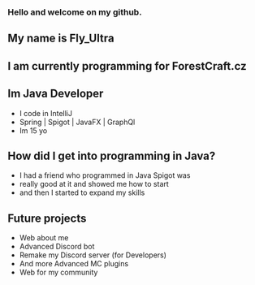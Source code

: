 ### Hello and welcome on my github.
## My name is Fly_Ultra
## I am currently programming for ForestCraft.cz


## Im Java Developer

- I code in IntelliJ
- Spring | Spigot | JavaFX | GraphQl
- Im 15 yo

## How did I get into programming in Java?

- I had a friend who programmed in Java Spigot was 
- really good at it and showed me how to start 
- and then I started to expand my skills

## Future projects

- Web about me 
- Advanced Discord bot
- Remake my Discord server (for Developers)
- And more Advanced MC plugins
- Web for my community 
